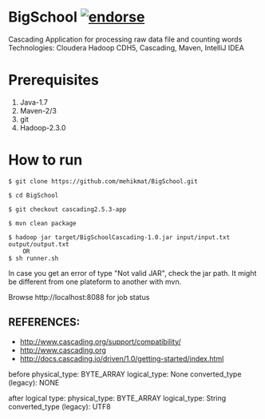 BigSchool [![endorse](https://api.coderwall.com/mehikmat/endorsecount.png)](https://coderwall.com/mehikmat)
=========
Cascading Application for processing raw data file and counting words
Technologies: Cloudera Hadoop CDH5, Cascading, Maven, IntelliJ IDEA

Prerequisites
===============
1. Java-1.7
2. Maven-2/3
3. git
4. Hadoop-2.3.0

How to run
===============
    $ git clone https://github.com/mehikmat/BigSchool.git

    $ cd BigSchool

    $ git checkout cascading2.5.3-app

    $ mvn clean package

    $ hadoop jar target/BigSchoolCascading-1.0.jar input/input.txt output/output.txt
        OR
    $ sh runner.sh

  In case you get an error of type "Not valid JAR", check the jar path. It might be different from one plateform to another with mvn.


Browse http://localhost:8088 for job status

REFERENCES:
-----------
- http://www.cascading.org/support/compatibility/
- http://www.cascading.org
- http://docs.cascading.io/driven/1.0/getting-started/index.html

before
physical_type: BYTE_ARRAY
logical_type: None
converted_type (legacy): NONE


after logical type:
physical_type: BYTE_ARRAY
logical_type: String
converted_type (legacy): UTF8

